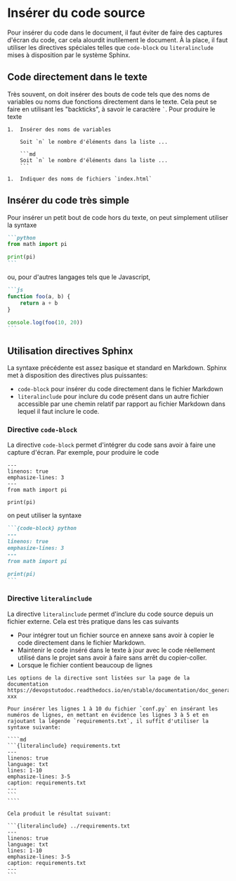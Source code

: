 # Insérer du code source

Pour insérer du code dans le document, il faut éviter de faire des captures
d'écran du code, car cela alourdit inutilement le document. À la place, il faut
utiliser les directives spéciales telles que `code-block` ou `literalinclude`
mises à disposition par le système Sphinx.

## Code directement dans le texte

Très souvent, on doit insérer des bouts de code tels que des noms de variables
ou noms due fonctions directement dans le texte. Cela peut se faire en utilisant
les "backticks", à savoir le caractère `` ` ``. Pour produire le texte 

```{admonition} Exemples
1.  Insérer des noms de variables

    Soit `n` le nombre d'éléments dans la liste ...

    ```md
    Soit `n` le nombre d'éléments dans la liste ...
    ```

1.  Indiquer des noms de fichiers `index.html`

```

## Insérer du code très simple

Pour insérer un petit bout de code hors du texte, on peut simplement utiliser la syntaxe

````md
```python
from math import pi

print(pi)
```
````

ou, pour d'autres langages tels que le Javascript, 


````md
```js
function foo(a, b) {
    return a + b
}

console.log(foo(10, 20))
```
````

## Utilisation directives Sphinx

La syntaxe précédente est assez basique et standard en Markdown. Sphinx met à
disposition des directives plus puissantes:

- `code-block` pour insérer du code directement dans le fichier Markdown
- `literalinclude` pour inclure du code présent dans un autre fichier accessible
  par une chemin relatif par rapport au fichier Markdown dans lequel il faut inclure le code. 

### Directive `code-block`

La directive `code-block` permet d'intégrer du code sans avoir à faire une
capture d'écran. Par exemple, pour produire le code

```{code-block} python
---
linenos: true
emphasize-lines: 3
---
from math import pi

print(pi)
```

on peut utiliser la syntaxe

````md
```{code-block} python
---
linenos: true
emphasize-lines: 3
---
from math import pi

print(pi)
```
````

### Directive `literalinclude`

La directive `literalinclude` permet d'inclure du code source depuis un fichier
externe. Cela est très pratique dans les cas suivants

- Pour intégrer tout un fichier source en annexe sans avoir à copier le code
  directement dans le fichier Markdown.
- Maintenir le code inséré dans le texte à jour avec le code réellement utilisé
  dans le projet sans avoir à faire sans arrêt du copier-coller. 
- Lorsque le fichier contient beaucoup de lignes

```{note}
Les options de la directive sont listées sur la page de la documentation https://devopstutodoc.readthedocs.io/en/stable/documentation/doc_generators/sphinx/rest_sphinx/code/literalinclude/literalinclude.html#lines-xxx
```

`````{admonition} Exemple
Pour insérer les lignes 1 à 10 du fichier `conf.py` en insérant les numéros de lignes, en mettant en évidence les lignes 3 à 5 et en rajoutant la légende `requirements.txt`, il suffit d'utiliser la syntaxe suivante:

````md
```{literalinclude} requirements.txt
---
linenos: true
language: txt
lines: 1-10
emphasize-lines: 3-5
caption: requirements.txt
---
```
````

Cela produit le résultat suivant:

```{literalinclude} ../requirements.txt
---
linenos: true
language: txt
lines: 1-10
emphasize-lines: 3-5
caption: requirements.txt
---
```

`````